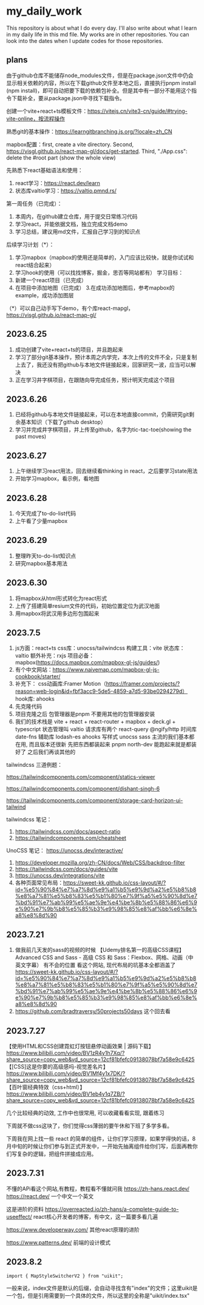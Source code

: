 # my_daily_work
This repository is about what I do every day. 
I'll also write about what I learn in my daily life in this md file.
My works are in other repositories. You can look into the dates when I update codes for those repositories.
## plans
由于github仓库不能储存node_modules文件，但是在package.json文件中仍会显示相关依赖的内容，所以在下载github文件至本地之后，直接执行pnpm install (npm install)，即可自动把要下载的依赖包补全。但是其中有一部分不能用这个指令下载补全，要从package.json中寻找下载指令。

创建一个vite+react+ts模板文件：https://vitejs.cn/vite3-cn/guide/#trying-vite-online，按流程操作

熟悉git的基本操作：https://learngitbranching.js.org/?locale=zh_CN

mapbox配置：first, create a vite directory. Second, https://visgl.github.io/react-map-gl/docs/get-started. Third, "./App.css": delete the #root part (show the whole view)

先熟悉下react基础语法和使用：
1. react学习：https://react.dev/learn
2. 状态库valtio学习：https://valtio.pmnd.rs/

第一周任务（已完成）：
1. 本周内，在github建立仓库，用于提交日常练习代码
2. 学习react，并能依据文档，独立完成文档demo
3. 学习总结，建议用md文件，汇报自己学习到的知识点

后续学习计划（*）：
1. 学习mapbox（mapbox的使用还是简单的，入门应该比较快，就是你试试和react结合起来）
2. 学习hook的使用（可以找找博客，掘金，思否等网站都有）
学习目标：
1. 新建一个react项目（已完成）
2. 在项目中添加地图（已完成）
3.在成功添加地图后，参考mapbox的example，成功添加图层

（*）可以自己动手写下demo，有个库react-mapgl，https://visgl.github.io/react-map-gl/

## 2023.6.25
1. 成功创建了vite+react+ts的项目，并且跑起来
2. 学习了部分git基本操作，预计本周之内学完，本次上传的文件不全，只是复制上去了，我还没有把github与本地文件链接起来，回家研究一波，应当可以解决
3. 正在学习井字棋项目，在跟随向导完成任务，预计明天完成这个项目
## 2023.6.26
1. 已经将github与本地文件链接起来，可以在本地直接commit，仍需研究git剩余基本知识（下载了github desktop）
2. 学习并完成井字棋项目，并上传至github，名字为tic-tac-toe(showing the past moves)
## 2023.6.27
1. 上午继续学习react用法，回去继续看thinking in react，之后要学习state用法
2. 开始学习mapbox，看示例，看地图
## 2023.6.28
1. 今天完成了to-do-list代码
2. 上午看了少量mapbox
## 2023.6.29
1. 整理昨天to-do-list知识点
2. 研究mapbox基本用法
## 2023.6.30
1. 将mapbox从html形式转化为react形式
2. 上传了搭建简单resium文件的代码，初始位置定位为武汉地面
3. 用mapbox将武汉用多边形包围起来
## 2023.7.5
1. js方面：react+ts
css库：unocss/tailwindcss
构建工具：vite
状态库：valtio
额外补充：rxjs
项目必备：mapbox(https://docs.mapbox.com/mapbox-gl-js/guides/)
2. 有个中文网站：https://www.naivemap.com/mapbox-gl-js-cookbook/starter/
3. 补充下：
  css动画库:Framer Motion（https://framer.com/projects/?reason=web-login&id=fbf3acc9-5de5-4859-a7d5-93be0294279d）
  hook库: ahooks
4. 先克隆代码
5. 项目克隆之后
包管理器是pnpm
不要用其他的包管理器安装
6. 我们的技术栈是 vite + react + react-router + mapbox + deck.gl + typescript
状态管理叫 valtio
请求库有两个 react-query   @ngify/http
时间库 date-fns
辅助库 lodash-es  ahooks
写样式 unocss sass
主流的我们基本都在用, 而且版本还很新
先把东西都装起来
pnpm north-dev  能跑起来就是都装好了
之后我们再谈其他的

tailwindcss 三道例题：

https://tailwindcomponents.com/component/statics-viewer

https://tailwindcomponents.com/component/dishant-singh-6

https://tailwindcomponents.com/component/storage-card-horizon-ui-tailwind

tailwindcss 笔记：
1. https://tailwindcss.com/docs/aspect-ratio
2. https://tailwindcomponents.com/cheatsheet

UnoCSS 笔记：
https://unocss.dev/interactive/

1. https://developer.mozilla.org/zh-CN/docs/Web/CSS/backdrop-filter
2. https://tailwindcss.com/docs/guides/vite
3. https://unocss.dev/integrations/vite
4. 各种页面常见布局：https://sweet-kk.github.io/css-layout/#/?id=%e5%90%84%e7%a7%8d%e9%a1%b5%e9%9d%a2%e5%b8%b8%e8%a7%81%e5%b8%83%e5%b1%80%e7%9f%a5%e5%90%8d%e7%bd%91%e7%ab%99%e5%ae%9e%e4%be%8b%e5%88%86%e6%9e%90%e7%9b%b8%e5%85%b3%e9%98%85%e8%af%bb%e6%8e%a8%e8%8d%90

## 2023.7.21
1. 做我前几天发的sass的视频的时候
【Udemy排名第一的高级CSS课程】Advanced CSS and Sass - 高级 CSS 和 Sass：Flexbox、网格、动画（中英文字幕）
有不会的位置
看这个网站, 现代布局的坑基本全都涵盖了
https://sweet-kk.github.io/css-layout/#/?id=%e5%90%84%e7%a7%8d%e9%a1%b5%e9%9d%a2%e5%b8%b8%e8%a7%81%e5%b8%83%e5%b1%80%e7%9f%a5%e5%90%8d%e7%bd%91%e7%ab%99%e5%ae%9e%e4%be%8b%e5%88%86%e6%9e%90%e7%9b%b8%e5%85%b3%e9%98%85%e8%af%bb%e6%8e%a8%e8%8d%90
2. https://github.com/bradtraversy/50projects50days
这个回去看

## 2023.7.27
【使用HTML和CSS创建霓虹灯按钮悬停动画效果 | 源码下载】 https://www.bilibili.com/video/BV1zR4y1h7Xq/?share_source=copy_web&vd_source=12cf81bfefc09138078bf7a58e9c6425
【[CSS]这是你要的高级感吗-视觉差名片】 https://www.bilibili.com/video/BV1Mf4y1x7DK/?share_source=copy_web&vd_source=12cf81bfefc09138078bf7a58e9c6425
【百叶窗经典特效（css+html）】 https://www.bilibili.com/video/BV1eb4y1q7ZB/?share_source=copy_web&vd_source=12cf81bfefc09138078bf7a58e9c6425

几个比较经典的动效, 工作中也很常用, 可以收藏看看实现, 跟着练习

下周就不做css这块了，你们觉得css薄弱的要午休和下班了多学多看。

下周我在网上找一些 react 的简单的组件，让你们学习原理，如果学得快的话，8月中旬的时候让你们参与到正式开发中，一开始先抽离组件给你们写，后面再教你们写复杂的逻辑，把组件拼接成应用。

## 2023.7.31
不懂的APi看这个网站,有教程，教程看不懂就问我
https://zh-hans.react.dev/
https://react.dev/
一个中文一个英文

这是进阶的资料
https://overreacted.io/zh-hans/a-complete-guide-to-useeffect/
react核心开发者的博客，有中文，这一篇要多看几遍

https://www.developerway.com/
其他react原理的进阶

https://www.patterns.dev/
前端的设计模式

## 2023.8.2
```import { MapStyleSwitcherV2 } from "uikit";```

一般来说，index文件是默认的后缀，会自动寻找含有"index"的文件；这里uikit是一个包，但是引用需要到一个具体的文件，所以这里的全称是"uikit/index.tsx"
